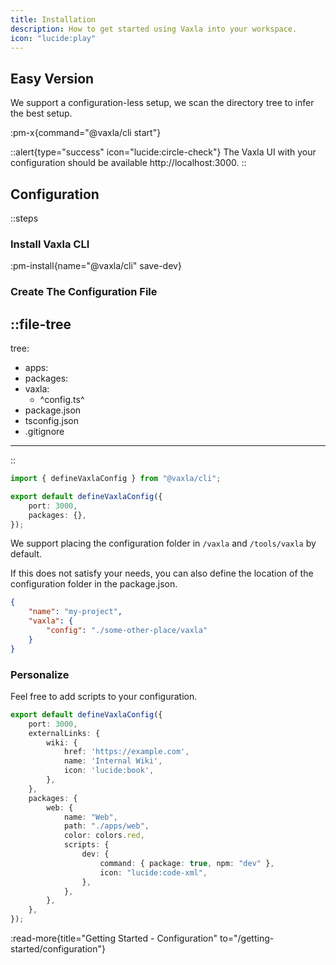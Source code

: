 ```yaml
---
title: Installation
description: How to get started using Vaxla into your workspace.
icon: "lucide:play"
---
```



## Easy Version

We support a configuration-less setup, we scan the directory tree to infer the best setup.

:pm-x{command="@vaxla/cli start"}

::alert{type="success" icon="lucide:circle-check"}
The Vaxla UI with your configuration should be available http://localhost:3000.
::

## Configuration

::steps

### Install Vaxla CLI

:pm-install{name="@vaxla/cli" save-dev}

### Create The Configuration File

::file-tree
---
tree:
  - apps:
  - packages:
  - vaxla:
    - ^config.ts^
  - package.json
  - tsconfig.json
  - .gitignore
---
::

```ts [vaxla/config.ts]
import { defineVaxlaConfig } from "@vaxla/cli";

export default defineVaxlaConfig({
	port: 3000,
	packages: {},
});
```

We support placing the configuration folder in `/vaxla` and `/tools/vaxla` by default.

If this does not satisfy your needs, you can also define the location of the configuration folder in the package.json.
```json [package.json]
{
	"name": "my-project",
	"vaxla": {
		"config": "./some-other-place/vaxla"
	}
}
```

### Personalize

Feel free to add scripts to your configuration.

```ts [vaxla/config.ts]
export default defineVaxlaConfig({
	port: 3000,
	externalLinks: {
		wiki: {
			href: 'https://example.com',
			name: 'Internal Wiki',
			icon: 'lucide:book',
		},
	},
	packages: {
		web: {
			name: "Web",
			path: "./apps/web",
			color: colors.red,
			scripts: {
				dev: {
					command: { package: true, npm: "dev" },
					icon: "lucide:code-xml",
				},
			},
		},
	},
});
```

:read-more{title="Getting Started - Configuration" to="/getting-started/configuration"}